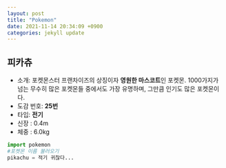 ```yaml
---
layout: post
title: "Pokemon"
date: 2021-11-14 20:34:09 +0900
categories: jekyll update
---
```


## 피카츄
- 소개: 포켓몬스터 프랜차이즈의 상징이자 **영원한 마스코트**인 포켓몬. 1000가지가 넘는 무수히 많은 포켓몬들 중에서도 가장 유명하며, 그만큼 인기도 많은 포켓몬이다.
- 도감 번호: **25번**
- 타입: **전기**
- 신장 : 0.4m
- 체중 : 6.0kg

```python
import pokemon
#포켓몬 이름 불러오기
pikachu = 적기 귀찮다...

```